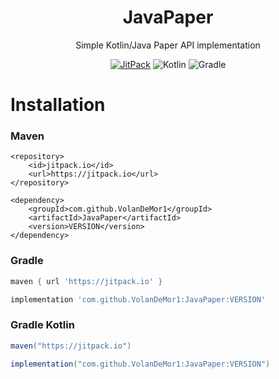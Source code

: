 <div align="center">
<h1>JavaPaper</h1>
Simple Kotlin/Java Paper API implementation
<br/>

[![JitPack](https://jitpack.io/v/VolanDeMor1/JavaPaper.svg)](https://jitpack.io/#VolanDeMor1/JavaPaper)
![Kotlin](https://img.shields.io/badge/kotlin-%23f5336d.svg?style=flat&logo=kotlin&logoColor=white)
![Gradle](https://img.shields.io/badge/Gradle-02303A.svg?style=flat&logo=Gradle&logoColor=white)
</div>

# Installation 

### Maven
```maven
<repository>
    <id>jitpack.io</id>
    <url>https://jitpack.io</url>
</repository>
```
```maven
<dependency>
    <groupId>com.github.VolanDeMor1</groupId>
    <artifactId>JavaPaper</artifactId>
    <version>VERSION</version>
</dependency>
```
### Gradle
```groovy
maven { url 'https://jitpack.io' }
```
```groovy
implementation 'com.github.VolanDeMor1:JavaPaper:VERSION'
```
### Gradle Kotlin
```groovy
maven("https://jitpack.io")
```
```groovy
implementation("com.github.VolanDeMor1:JavaPaper:VERSION")
```
